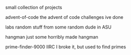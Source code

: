 small collection of projects 


advent-of-code 
the advent of code challenges ive done


labs
random stuff from some random dude in ASU

hangman
just some horribly made hangman

prime-finder-9000
IIRC I broke it, but used to find primes
